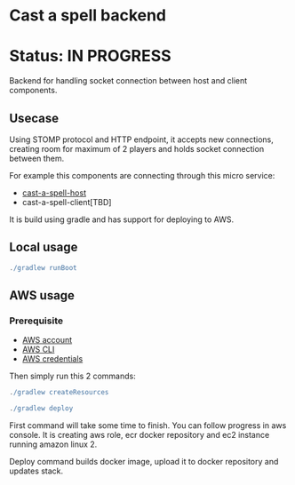# Cast a spell backend
# Status: IN PROGRESS
Backend for handling socket connection between host and client components.

## Usecase
Using STOMP protocol and HTTP endpoint, it accepts new connections, creating room for maximum of 2 players and holds
socket connection between them.

For example this components are connecting through this micro service:
 - [cast-a-spell-host][4]
 - cast-a-spell-client[TBD]

It is build using gradle and has support for deploying to AWS.
## Local usage
 ```groovy
 ./gradlew runBoot
 ```
 
 ## AWS usage
 ### Prerequisite
  - [AWS account][2]    
  - [AWS CLI][1]
  - [AWS credentials][3]
 
 Then simply run this 2 commands:
```groovy
./gradlew createResources
```
  
```groovy
./gradlew deploy
```

First command will take some time to finish. You can follow progress in aws console.
It is creating aws role, ecr docker repository and ec2 instance running amazon linux 2.

Deploy command builds docker image, upload it to docker repository and updates stack.
  
  
  
  
  
  
  [1]: http://example.com
  [2]: https://aws.amazon.com
  [3]: https://docs.aws.amazon.com/sdk-for-java/v1/developer-guide/setup-credentials.html
  [4]: https://github.com/tmarinkovic/cast-a-spell-host